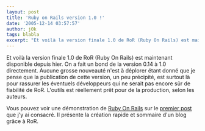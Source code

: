 ```yaml
---
layout: post
title: 'Ruby on Rails version 1.0 !'
date: '2005-12-14 03:57:57'
author: j0k
tags: blabla
excerpt: "Et voilà la version finale 1.0 de RoR (Ruby On Rails) est maintenant disponible depuis hier. On a fait un bond de la version 0.14 à 1.0 directement.     \nAucune grosse nouveauté n'est à déplorer étant donné que je pense que la publication de cette version, un peu précipité, est surtout là pour rassurer les éventuels développeurs qui ne serait pas encore sûr de      …"
---
```


Et voilà la version finale 1.0 de RoR (Ruby On Rails) est maintenant disponible depuis hier. On a fait un bond de la version 0.14 à 1.0 directement.
Aucune grosse nouveauté n'est à déplorer étant donné que je pense que la publication de cette version, un peu précipité, est surtout là pour rassurer les éventuels développeurs qui ne serait pas encore sûr de fiabilité de RoR. L'outils est réellement prêt pour de la production, selon les auteurs.

Vous pouvez voir une démonstration de [Ruby On Rails](http://www.rubyonrails.com/) sur le [premier post](http://www.j0k3r.net/news-ror-ruby-on-rails-863.html) que j'y ai consacré. Il présente la création rapide et sommaire d'un blog grâce à RoR.
